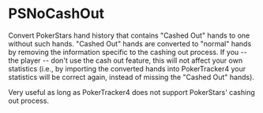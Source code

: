 # PSNoCashOut
Convert PokerStars hand history that contains "Cashed Out" hands to one without such hands. "Cashed Out" hands are converted to "normal" hands by removing the information specific to the cashing out process. If you -- the player -- don't use the cash out feature, this will not affect your own statistics (i.e., by importing the converted hands into PokerTracker4 your statistics will be correct again, instead of missing the "Cashed Out" hands).

Very useful as long as PokerTracker4 does not support PokerStars' cashing out process.
